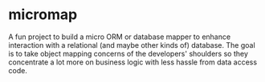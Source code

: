 # micromap
A fun project to build a micro ORM or database mapper to enhance interaction with a relational (and maybe other kinds of) database. The goal is to take object mapping concerns of the developers' shoulders so they concentrate a lot more on business logic with less hassle from data access code.

